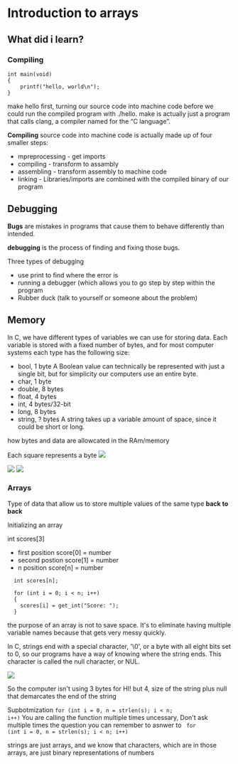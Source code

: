 # Introduction to arrays

## What did i learn?

### Compiling

```
int main(void)
{
    printf("hello, world\n");
}
```
make hello first, turning our source code into machine code before we could run the compiled program with ./hello.
make is actually just a program that calls clang, a compiler named for the “C language”.

**Compiling** source code into machine code is actually made up of four smaller steps:

- mpreprocessing - get imports
- compiling -  transform to assambly
- assembling - transform assembly to machine code
- linking - Libraries/imports are combined with the compiled binary of our program

## Debugging

**Bugs** are mistakes in programs that cause them to behave differently than intended. 

**debugging** is the process of finding and fixing those bugs.

Three types of debugging 
- use print to find where the error is
- running a debugger (which allows you to go step by step within the program
- Rubber duck (talk to yourself or someone about the problem)

## Memory
In C, we have different types of variables we can use for storing data. Each variable is stored with a fixed number of bytes, and for most computer systems each type has the following size:

 - bool, 1 byte
        A Boolean value can technically be represented with just a single bit, but for simplicity our computers use an entire byte.
 - char, 1 byte
 - double, 8 bytes
 - float, 4 bytes
 - int, 4 bytes/32-bit
 -  long, 8 bytes
 - string, ? bytes
        A string takes up a variable amount of space, since it could be short or long.

how bytes and data are allowcated in the RAm/memory

Each square represents a byte
<img src = "https://cs50.harvard.edu/x/2022/notes/2/ram.png">

<img src = "https://cs50.harvard.edu/x/2022/notes/2/scores.png">

<img src = "https://cs50.harvard.edu/x/2022/notes/2/binary.png">

### Arrays

Type of data that allow us to store multiple values of the same type **back to back**

Initializing an array

int scores[3]

- first position score[0] = number
- second postion score[1] = number
- n position score[n] = number

```
  int scores[n];

  for (int i = 0; i < n; i++)
  {
    scores[i] = get_int("Score: ");
  }
```

the purpose of an array is not to save space. It's to eliminate having multiple variable names because that gets very messy quickly.

In C, strings end with a special character, '\0', or a byte with all eight bits set to 0, so our programs have a way of knowing where the string ends. This character is called the null character, or NUL. 

<img src = "https://cs50.harvard.edu/x/2022/notes/2/string.png">

So the computer isn't using 3 bytes for HI! but 4, size of the string plus null that demarcates the end of the string

Supbotmization
<code>for (int i = 0, n = strlen(s); i < n; i++)</code>
 You are calling the function multiple times uncessary, Don't ask multiple times the question you can remember to asnwer to
<code> for (int i = 0, n = strlen(s); i < n; i++)</code>
    
 strings are just arrays, and we know that characters, which are in those arrays, are just binary representations of numbers

